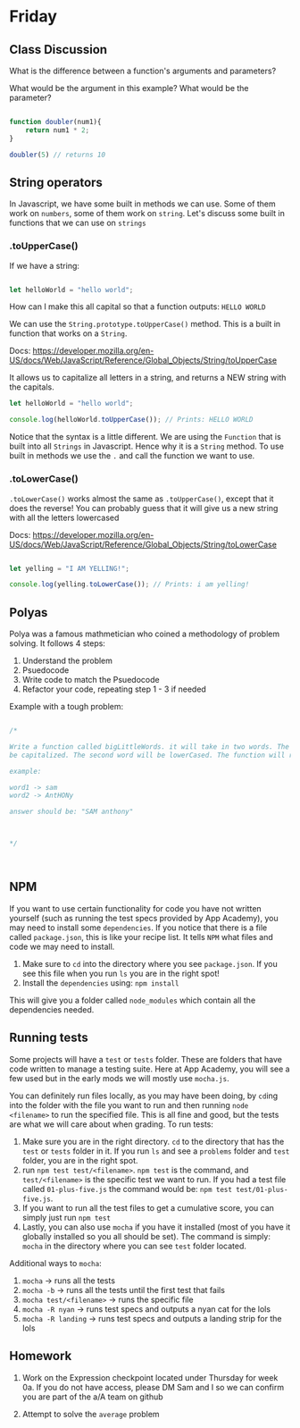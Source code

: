 # Friday

## Class Discussion

What is the difference between a function's arguments and parameters?


What would be the argument in this example?
What would be the parameter?


```js

function doubler(num1){
    return num1 * 2;
}

doubler(5) // returns 10

```


## String operators

In Javascript, we have some built in methods we can use. Some of them work on `numbers`, some of them work on `string`. Let's discuss some built in functions that we can use on `strings`


### .toUpperCase()

If we have a string:

```js

let helloWorld = "hello world";

```

How can I make this all capital so that a function outputs: `HELLO WORLD`

We can use the `String.prototype.toUpperCase()` method. This is a built in function that works on a `String`.

Docs: https://developer.mozilla.org/en-US/docs/Web/JavaScript/Reference/Global_Objects/String/toUpperCase

It allows us to capitalize all letters in a string, and returns a NEW string with the capitals.

```js
let helloWorld = "hello world";

console.log(helloWorld.toUpperCase()); // Prints: HELLO WORLD

```

Notice that the syntax is a little different. We are using the `Function` that is built into all `Strings` in Javascript. Hence why it is a `String` method. To use built in methods we use the `.` and call the function we want to use.


### .toLowerCase()

`.toLowerCase()` works almost the same as `.toUpperCase()`, except that it does the reverse! You can probably guess that it will give us a new string with all the letters lowercased

Docs: https://developer.mozilla.org/en-US/docs/Web/JavaScript/Reference/Global_Objects/String/toLowerCase

```js

let yelling = "I AM YELLING!";

console.log(yelling.toLowerCase()); // Prints: i am yelling!

```


## Polyas


Polya was a famous mathmetician who coined a methodology of problem solving. It follows 4 steps:

1. Understand the problem
2. Psuedocode
3. Write code to match the Psuedocode
4. Refactor your code, repeating step 1 - 3 if needed



Example with a tough problem:

```js

/*

Write a function called bigLittleWords. it will take in two words. The first word will
be capitalized. The second word will be lowerCased. The function will return the phrase of combining these two words, space seperated

example:

word1 -> sam
word2 -> AntHONy

answer should be: "SAM anthony"



*/




```


## NPM

If you want to use certain functionality for code you have not written yourself (such as running the test specs provided by App Academy), you may need to install some `dependencies`. If you notice that there is a file called `package.json`, this is like your recipe list. It tells `NPM` what files and code we may need to install.

1. Make sure to `cd` into the directory where you see `package.json`. If you see this file when you run `ls` you are in the right spot!
2. Install the `dependencies` using: `npm install`

This will give you a folder called `node_modules` which contain all the dependencies needed.


## Running tests

Some projects will have a `test` or `tests` folder. These are folders that have code written to manage a testing suite. Here at App Academy, you will see a few used but in the early mods we will mostly use `mocha.js`.

You can definitely run files locally, as you may have been doing, by `cd`ing into the folder with the file you want to run and then running `node <filename>` to run the specified file. This is all fine and good, but the tests are what we will care about when grading. To run tests:

1. Make sure you are in the right directory. `cd` to the directory that has the `test` or `tests` folder in it. If you run `ls` and see a `problems` folder and `test` folder, you are in the right spot.
2. run `npm test test/<filename>`. `npm test` is the command, and `test/<filename>` is the specific test we want to run. If you had a test file called `01-plus-five.js` the command would be: `npm test test/01-plus-five.js`.
3. If you want to run all the test files to get a cumulative score, you can simply just run `npm test`
4. Lastly, you can also use `mocha` if you have it installed (most of you have it globally installed so you all should be set). The command is simply: `mocha` in the directory where you can see `test` folder located.

Additional ways to `mocha`:

1. `mocha` -> runs all the tests
2. `mocha -b` -> runs all the tests until the first test that fails
3. `mocha test/<filename>` -> runs the specific file
4. `mocha -R nyan` -> runs test specs and outputs a nyan cat for the lols
5. `mocha -R landing` -> runs test specs and outputs a landing strip for the lols



## Homework

1. Work on the Expression checkpoint located under Thursday for week 0a. If you do not have access, please DM Sam and I so we can confirm you are part of the a/A team on github

2. Attempt to solve the `average` problem
